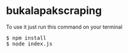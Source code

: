# bukalapakscraping
To use it just run this command on your terminal
<pre>
$ npm install
$ node index.js
</pre>
